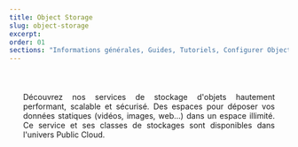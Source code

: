 ```yaml
---
title: Object Storage
slug: object-storage
excerpt:
order: 01
sections: "Informations générales, Guides, Tutoriels, Configurer Object Storage avec vos solutions, Spécificités de la classe de stockage Cold Archive, Spécificités de la classe de stockage OpenStack Swift, Spécificités de la classe de stockage d'archive OpenStack Swift"
---
```


<style>
#page {
  display: flex !important;
  flex-direction:column-reverse !important;
}
#customProductIndex {
padding:25px;
}
#customProductIndex p {
text-align:justify;
}

</style>

<div id="customProductIndex">

<p>Découvrez nos services de stockage d'objets hautement performant, scalable et sécurisé. Des espaces pour déposer vos données statiques (vidéos, images, web...) dans un espace illimité. Ce service et ses classes de stockages sont disponibles dans l'univers Public Cloud.</p>

</div>
